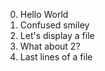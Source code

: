 0. Hello World 
1. Confused smiley 
2. Let's display a file 
3. What about 2?
4. Last lines of a file 
